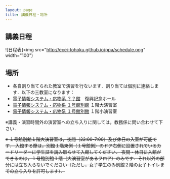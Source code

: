 ```yaml
---
layout: page
title: 講義日程・場所
---
```


## 講義日程

![日程表]<img src="http://ecei-tohoku.github.io/ppa/schedule.png" width="100")

## 場所

+ 各自割り当てられた教室で演習を行ないます．割り当ては個別に連絡します．以下の三教室になります：
+ [電子情報システム・応物系 ？？館]()　復興記念ホール
+ [電子情報システム・応物系 １号館別館](http://www.eng.tohoku.ac.jp/map/?menu=campus&area=d&build=11) １階大演習室
+ [電子情報システム・応物系 １号館別館](http://www.eng.tohoku.ac.jp/map/?menu=campus&area=d&build=11) １階小演習室

※講義・演習時間外の演習室への立ち入りに関しては，教務係に問い合わせて下さい．

~~※ １号館別館１階大演習室は，夜間（22:00-7:00）及び休日の入室が可能です．
入館する際は，別館１階東側（１号館側）のドア右側に設置されているカードリーダーに学生証を読み取らせて入館してください．
夜間・休日に入館ができるのは，１号館別館１階（大演習室があるフロア）のみです．それ以外の部分には立ち入らないでください（ただし，女子学生のみ別館２階の女子トイレまでの立ち入りを許可します）．~~

